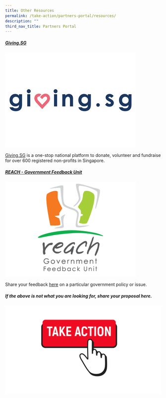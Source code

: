 ```yaml
---
title: Other Resources
permalink: /take-action/partners-portal/resources/
description: ""
third_nav_title: Partners Portal
---
```

##### [Giving.SG](https://www.giving.sg)

[![](/images/Opportunities/giving-sg-logo_422x304.jpg)](https://www.giving.sg) 

[Giving.SG](https://www.giving.sg) is a one-stop national platform to donate, volunteer and fundraise for over 600 registered non-profits in Singapore.


##### [REACH - Government Feedback Unit](https://www.reach.gov.sg/About-Us/Contact-Us/Feedback-Form)

[![](/images/Opportunities/reach%20logo_422x304%20.png)](https://reach.gov.sg/About-Us/Contact-Us/Feedback-Form) 

Share your feedback [here](https://www.reach.gov.sg/About-Us/Contact-Us/Feedback-Form) on a particular government policy or issue.




##### If the above is not what you are looking for, share your proposal here.

[![](/images/take%20action.png)](https://go.gov.sg/takeactiontoday)
